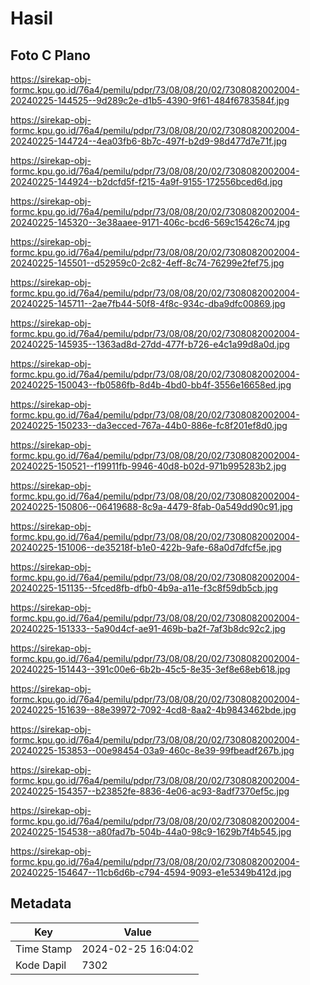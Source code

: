# Hasil

## Foto C Plano

https://sirekap-obj-formc.kpu.go.id/76a4/pemilu/pdpr/73/08/08/20/02/7308082002004-20240225-144525--9d289c2e-d1b5-4390-9f61-484f6783584f.jpg

https://sirekap-obj-formc.kpu.go.id/76a4/pemilu/pdpr/73/08/08/20/02/7308082002004-20240225-144724--4ea03fb6-8b7c-497f-b2d9-98d477d7e71f.jpg

https://sirekap-obj-formc.kpu.go.id/76a4/pemilu/pdpr/73/08/08/20/02/7308082002004-20240225-144924--b2dcfd5f-f215-4a9f-9155-172556bced6d.jpg

https://sirekap-obj-formc.kpu.go.id/76a4/pemilu/pdpr/73/08/08/20/02/7308082002004-20240225-145320--3e38aaee-9171-406c-bcd6-569c15426c74.jpg

https://sirekap-obj-formc.kpu.go.id/76a4/pemilu/pdpr/73/08/08/20/02/7308082002004-20240225-145501--d52959c0-2c82-4eff-8c74-76299e2fef75.jpg

https://sirekap-obj-formc.kpu.go.id/76a4/pemilu/pdpr/73/08/08/20/02/7308082002004-20240225-145711--2ae7fb44-50f8-4f8c-934c-dba9dfc00869.jpg

https://sirekap-obj-formc.kpu.go.id/76a4/pemilu/pdpr/73/08/08/20/02/7308082002004-20240225-145935--1363ad8d-27dd-477f-b726-e4c1a99d8a0d.jpg

https://sirekap-obj-formc.kpu.go.id/76a4/pemilu/pdpr/73/08/08/20/02/7308082002004-20240225-150043--fb0586fb-8d4b-4bd0-bb4f-3556e16658ed.jpg

https://sirekap-obj-formc.kpu.go.id/76a4/pemilu/pdpr/73/08/08/20/02/7308082002004-20240225-150233--da3ecced-767a-44b0-886e-fc8f201ef8d0.jpg

https://sirekap-obj-formc.kpu.go.id/76a4/pemilu/pdpr/73/08/08/20/02/7308082002004-20240225-150521--f19911fb-9946-40d8-b02d-971b995283b2.jpg

https://sirekap-obj-formc.kpu.go.id/76a4/pemilu/pdpr/73/08/08/20/02/7308082002004-20240225-150806--06419688-8c9a-4479-8fab-0a549dd90c91.jpg

https://sirekap-obj-formc.kpu.go.id/76a4/pemilu/pdpr/73/08/08/20/02/7308082002004-20240225-151006--de35218f-b1e0-422b-9afe-68a0d7dfcf5e.jpg

https://sirekap-obj-formc.kpu.go.id/76a4/pemilu/pdpr/73/08/08/20/02/7308082002004-20240225-151135--5fced8fb-dfb0-4b9a-a11e-f3c8f59db5cb.jpg

https://sirekap-obj-formc.kpu.go.id/76a4/pemilu/pdpr/73/08/08/20/02/7308082002004-20240225-151333--5a90d4cf-ae91-469b-ba2f-7af3b8dc92c2.jpg

https://sirekap-obj-formc.kpu.go.id/76a4/pemilu/pdpr/73/08/08/20/02/7308082002004-20240225-151443--391c00e6-6b2b-45c5-8e35-3ef8e68eb618.jpg

https://sirekap-obj-formc.kpu.go.id/76a4/pemilu/pdpr/73/08/08/20/02/7308082002004-20240225-151639--88e39972-7092-4cd8-8aa2-4b9843462bde.jpg

https://sirekap-obj-formc.kpu.go.id/76a4/pemilu/pdpr/73/08/08/20/02/7308082002004-20240225-153853--00e98454-03a9-460c-8e39-99fbeadf267b.jpg

https://sirekap-obj-formc.kpu.go.id/76a4/pemilu/pdpr/73/08/08/20/02/7308082002004-20240225-154357--b23852fe-8836-4e06-ac93-8adf7370ef5c.jpg

https://sirekap-obj-formc.kpu.go.id/76a4/pemilu/pdpr/73/08/08/20/02/7308082002004-20240225-154538--a80fad7b-504b-44a0-98c9-1629b7f4b545.jpg

https://sirekap-obj-formc.kpu.go.id/76a4/pemilu/pdpr/73/08/08/20/02/7308082002004-20240225-154647--11cb6d6b-c794-4594-9093-e1e5349b412d.jpg


## Metadata

| Key        | Value               |
| ---------- | ------------------- |
| Time Stamp | 2024-02-25 16:04:02 |
| Kode Dapil | 7302                |



